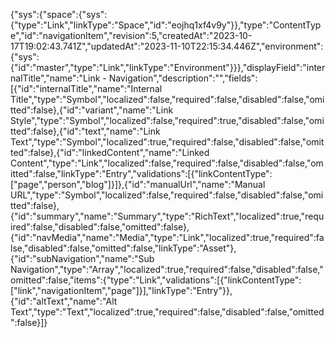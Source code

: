 {"sys":{"space":{"sys":{"type":"Link","linkType":"Space","id":"eojhq1xf4v9y"}},"type":"ContentType","id":"navigationItem","revision":5,"createdAt":"2023-10-17T19:02:43.741Z","updatedAt":"2023-11-10T22:15:34.446Z","environment":{"sys":{"id":"master","type":"Link","linkType":"Environment"}}},"displayField":"internalTitle","name":"Link - Navigation","description":"","fields":[{"id":"internalTitle","name":"Internal Title","type":"Symbol","localized":false,"required":false,"disabled":false,"omitted":false},{"id":"variant","name":"Link Style","type":"Symbol","localized":false,"required":true,"disabled":false,"omitted":false},{"id":"text","name":"Link Text","type":"Symbol","localized":true,"required":false,"disabled":false,"omitted":false},{"id":"linkedContent","name":"Linked Content","type":"Link","localized":false,"required":false,"disabled":false,"omitted":false,"linkType":"Entry","validations":[{"linkContentType":["page","person","blog"]}]},{"id":"manualUrl","name":"Manual URL","type":"Symbol","localized":false,"required":false,"disabled":false,"omitted":false},{"id":"summary","name":"Summary","type":"RichText","localized":true,"required":false,"disabled":false,"omitted":false},{"id":"navMedia","name":"Media","type":"Link","localized":true,"required":false,"disabled":false,"omitted":false,"linkType":"Asset"},{"id":"subNavigation","name":"Sub Navigation","type":"Array","localized":true,"required":false,"disabled":false,"omitted":false,"items":{"type":"Link","validations":[{"linkContentType":["link","navigationItem","page"]}],"linkType":"Entry"}},{"id":"altText","name":"Alt Text","type":"Text","localized":true,"required":false,"disabled":false,"omitted":false}]}